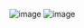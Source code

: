 ![image](https://user-images.githubusercontent.com/77582858/197057760-8220bffb-0226-41df-a7a5-d1718f855cae.png)
![image](https://user-images.githubusercontent.com/77582858/197057824-a8a0438f-e83b-4e23-bb34-576324ad1309.png)
